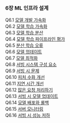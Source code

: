 ### 6장 ML 인프라 설계

Q6.1 [모델 개발 가속화](./q6-01.md)  
Q6.2 [모델 학습 가속화](./q6-02.md)  
Q6.3 [모델 학습 분산](./q6-03.md)  
Q6.4 [모델 학습 파이프라인 평가](./q6-04.md)  
Q6.5 [분산 학습 오류](./q6-05.md)  
Q6.6 [모델 업데이트](./q6-06.md)  
Q6.7 [모델 최적화](./q6-07.md)  
Q6.8 [서빙 시스템 구성 요소](./q6-08.md)  
Q6.9 [서빙 시 문제](./q6-09.md)  
Q6.10 [피처 수화 개선](./q6-10.md)  
Q6.11 [지연 시간 개선](./q6-11.md)  
Q6.12 [많은 요청 처리하기](./q6-12.md)  
Q6.13 [서빙 시 모델 업데이트](./q6-13.md)  
Q6.14 [모델 배포와 롤백](./q6-14.md)  
Q6.15 [서버 모니터링](./q6-15.md)  
Q6.16 [서빙 시 성능 저하](./q6-16.md)
